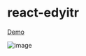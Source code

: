 # react-edyitr

[Demo](https://react-edyitr.stackblitz.io/)

![image](https://user-images.githubusercontent.com/44171601/141934331-8b482057-0560-4f51-bf6c-e76d77392759.png)

